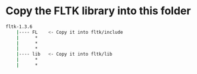 # Copy the FLTK library into this folder
```bash
fltk-1.3.6
    |---- FL    <- Copy it into fltk/include
    |      *
    |      *
    |      *
    |---- lib   <- Copy it into fltk/lib 
    |      *
    |      *
```